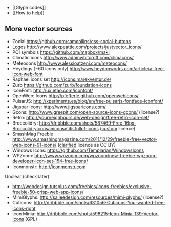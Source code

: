 * [[Glyph codes]]
* [[How to help]]

More vector sources
-------------------

* Zocial https://github.com/samcollins/css-social-buttons
* Logos http://www.alexpeattie.com/projects/justvector_icons/
* POI symbols https://github.com/mapbox/maki
* Climatic icons http://www.adamwhitcroft.com/climacons/
* Meteocons http://www.alessioatzeni.com/meteocons/
* Heydings (~60 icons only) http://www.heydonworks.com/article/a-free-icon-web-font
* Raphael icons set http://icons.marekventur.de/
* Zurb https://github.com/zurb/foundation-icons
* IconFont: http://ux.etao.com/iconfont/
* OpenWeb: Icons http://pfefferle.github.com/openwebicons/
* PulsarJS: http://xperiments.es/blog/en/free-pulsarjs-fontface-iconfont/
* Jigsoar icons: http://www.jigsoaricons.com/
* Gcons: http://www.greepit.com/open-source-icons-gcons/ (license?)
* Retro: http://yourneighbours.de/web-design/free-retro-icon-set/
* Broccolidry: http://dribbble.com/shots/587469-Free-16px-Broccolidryiconsaniconsetitisfullof-icons ([custom](http://licence.visualidiot.com/) licence)
* SmashMag Freebie http://www.smashingmagazine.com/2011/12/29/freebie-free-vector-web-icons-91-icons/ ([clarified](http://www.smashingmagazine.com/2012/06/18/freebie-academic-icon-set-10-png-psd-icons/#more-130442) licence as CC BY)
* Windows Icons: https://github.com/Templarian/WindowsIcons
* WPZoom: http://www.wpzoom.com/wpzoom/new-freebie-wpzoom-developer-icon-set-154-free-icons/
* Iconmonstr: http://iconmonstr.com


Unclear (check later)

* http://webdesign.tutsplus.com/freebies/icons-freebies/exclusive-freebie-50-crisp-web-app-icons/
* MimiGlyphs: http://salleedesign.com/resources/mimi-glyphs/ (license?)
* Cuticons: http://dribbble.com/shots/631056-Cuticons-You-wanted-free-icons-right
* Icon Minia: http://dribbble.com/shots/598215-Icon-Minia-139-Vector-Icons (GPL)